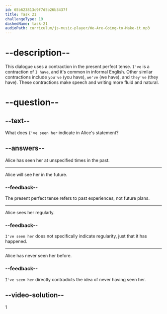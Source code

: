 ```yaml
---
id: 65b623813c9f7d5b26b3437f
title: Task 21
challengeType: 19
dashedName: task-21
audioPath: curriculum/js-music-player/We-Are-Going-to-Make-it.mp3
---
```


<!--
AUDIO REFERENCE:
Alice: I've seen her a couple of times.
-->

# --description--

This dialogue uses a contraction in the present perfect tense. `I've` is a contraction of `I have`, and it's common in informal English. Other similar contractions include `you've` (you have), `we've` (we have), and `they've` (they have). These contractions make speech and writing more fluid and natural.

# --question--

## --text--

What does `I've seen her` indicate in Alice's statement?

## --answers--

Alice has seen her at unspecified times in the past.

---

Alice will see her in the future.

### --feedback--

The present perfect tense refers to past experiences, not future plans.

---

Alice sees her regularly.

### --feedback--

`I've seen her` does not specifically indicate regularity, just that it has happened.

---

Alice has never seen her before.

### --feedback--

`I've seen her` directly contradicts the idea of never having seen her.

## --video-solution--

1
